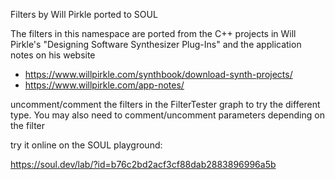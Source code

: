 
Filters by Will Pirkle ported to SOUL

The filters in this namespace are ported from the C++ projects in Will Pirkle's "Designing Software Synthesizer Plug-Ins"
and the application notes on his website

- https://www.willpirkle.com/synthbook/download-synth-projects/
- https://www.willpirkle.com/app-notes/


uncomment/comment the filters in the FilterTester graph to try the different type. You may also need to comment/uncomment parameters
depending on the filter


try it online on the SOUL playground:

https://soul.dev/lab/?id=b76c2bd2acf3cf88dab2883896996a5b
